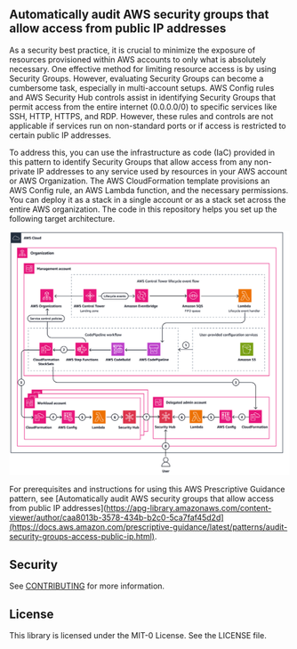 ## Automatically audit AWS security groups that allow access from public IP addresses

As a security best practice, it is crucial to minimize the exposure of resources provisioned within AWS accounts to only what is absolutely necessary. One effective method for limiting resource access is by using Security Groups. However, evaluating Security Groups can become a cumbersome task, especially in multi-account setups. AWS Config rules and AWS Security Hub controls assist in identifying Security Groups that permit access from the entire internet (0.0.0.0/0) to specific services like SSH, HTTP, HTTPS, and RDP. However, these rules and controls are not applicable if services run on non-standard ports or if access is restricted to certain public IP addresses.

To address this, you can use the infrastructure as code (IaC) provided in this pattern to identify Security Groups that allow access from any non-private IP addresses to any service used by resources in your AWS account or AWS Organization. The AWS CloudFormation template provisions an AWS Config rule, an AWS Lambda function, and the necessary permissions. You can deploy it as a stack in a single account or as a stack set across the entire AWS organization.
The code in this repository helps you set up the following target architecture.

![Target Architecture](./target-architecture.png)

For prerequisites and instructions for using this AWS Prescriptive Guidance pattern, see [Automatically audit AWS security groups that allow access from public IP addresses](https://apg-library.amazonaws.com/content-viewer/author/caa8013b-3578-434b-b2c0-5ca7faf45d2d](https://docs.aws.amazon.com/prescriptive-guidance/latest/patterns/audit-security-groups-access-public-ip.html).

## Security

See [CONTRIBUTING](CONTRIBUTING.md#security-issue-notifications) for more information.

## License

This library is licensed under the MIT-0 License. See the LICENSE file.
